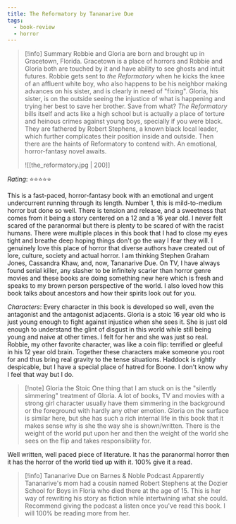 ```yaml
---
title: The Reformatory by Tananarive Due
tags:
  - book-review
  - horror
---
```

> [!info] Summary
> Robbie and Gloria are born and brought up in Gracetown, Florida. Gracetown is a place of horrors and Robbie and Gloria both are touched by it and have ability to see ghosts and intuit futures. Robbie gets sent to *the Reformatory* when he kicks the knee of an affluent white boy, who also happens to be his neighbor making advances on his sister, and is clearly in need of "fixing". Gloria, his sister, is on the outside seeing the injustice of what is happening and trying her best to save her brother. Save from what? *The Reformatory* bills itself and acts like a high school but is actually a place of torture and heinous crimes against young boys, specially if you were black. They are fathered by Robert Stephens, a known black local leader, which further complicates their position inside and outside. Then there are the haints of Reformatory to contend with. An emotional, horror-fantasy novel awaits. 
> 
> ![[the_reformatory.jpg | 200]]

*Rating*: ⭐️⭐️⭐️⭐️⭐️

This is a fast-paced, horror-fantasy book with an emotional and urgent undercurrent running through its length. Number 1, this is mild-to-medium horror but done so well. There is tension and release, and a sweetness that comes from it being a story centered on a 12 and a 16 year old. I never felt scared of the paranormal but there is plenty to be scared of with the racist humans. There were multiple places in this book that I had to close my eyes tight and breathe deep hoping things don't go the way I fear they will. I genuinely love this place of horror that diverse authors have created out of lore, culture, society and actual horror. I am thinking Stephen Graham Jones, Cassandra Khaw, and, now, Tananarive Due. On TV, I have always found serial killer, any slasher to be infinitely scarier than horror genre movies and these books are doing something new here which is fresh and speaks to my brown person perspective of the world. I also loved how this book talks about ancestors and how their spirits look out for you.

*Characters*: Every character in this book is developed so well, even the antagonist and the antagonist adjacents. Gloria is a stoic 16 year old who is just young enough to fight against injustice when she sees it. She is just old enough to understand the glint of disgust in this world while still being young and naive at other times. I felt for her and she was just so real. Robbie, my other favorite character, was like a coin flip: terrified or gleeful in his 12 year old brain. Together these characters make someone you root for and thus bring real gravity to the tense situations. Haddock is rightly despicable, but I have a special place of hatred for Boone. I don't know why I feel that way but I do.

> [!note] Gloria the Stoic
>  One thing that I am stuck on is the "silently simmering" treatment of Gloria. A lot of books, TV and movies with a strong girl character usually have them simmering in the background or the foreground with hardly any other emotion. Gloria on the surface is similar here, but she has such a rich internal life in this book that it makes sense why is she the way she is shown/written. There is the weight of the world put upon her and then the weight of the world she sees on the flip and takes responsibility for. 

Well written, well paced piece of literature. It has the paranormal horror then it has the horror of the world tied up with it. 100% give it a read.

> [!info] Tananarive Due on Barnes & Noble Podcast
> Apparently Tananarive's mom had a cousin named Robert Stephens at the Dozier School for Boys in Floria who died there at the age of 15. This is her way of rewriting his story as fiction while intertwining what she could. Recommend giving the podcast a listen once you've read this book. I will 100% be reading more from her.

